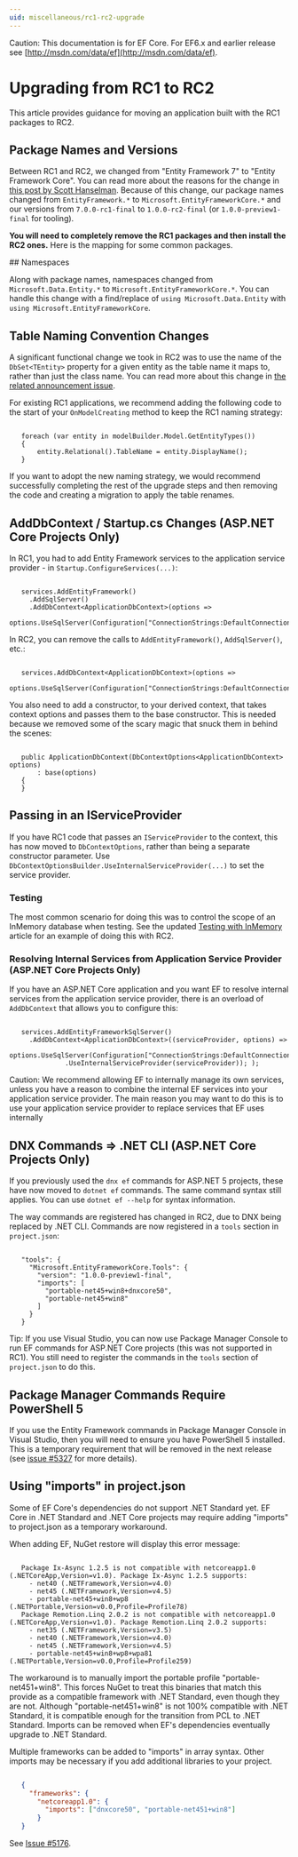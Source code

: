 ```yaml
---
uid: miscellaneous/rc1-rc2-upgrade
---
```

Caution: This documentation is for EF Core. For EF6.x and earlier release see [http://msdn.com/data/ef](http://msdn.com/data/ef).

  # Upgrading from RC1 to RC2

This article provides guidance for moving an application built with the RC1 packages to RC2.

  ## Package Names and Versions

Between RC1 and RC2, we changed from "Entity Framework 7" to "Entity Framework Core". You can read more about the reasons for the change in [this post by Scott Hanselman](http://www.hanselman.com/blog/ASPNET5IsDeadIntroducingASPNETCore10AndNETCore10.aspx). Because of this change, our package names changed from `EntityFramework.*` to `Microsoft.EntityFrameworkCore.*` and our versions from `7.0.0-rc1-final` to `1.0.0-rc2-final` (or `1.0.0-preview1-final` for tooling).

**You will need to completely remove the RC1 packages and then install the RC2 ones.** Here is the mapping for some common packages.

<!--     RC1 Package  RC2 Equivalent  EntityFramework.MicrosoftSqlServer        7.0.0-rc1-final  Microsoft.EntityFrameworkCore.SqlServer         1.0.0-rc2-final  EntityFramework.SQLite                    7.0.0-rc1-final  Microsoft.EntityFrameworkCore.SQLite            1.0.0-rc2-final  EntityFramework7.Npgsql                   3.1.0-rc1-3  NpgSql.EntityFrameworkCore.Postgres             <to be advised>  EntityFramework.SqlServerCompact35        7.0.0-rc1-final  EntityFrameworkCore.SqlServerCompact35          1.0.0-rc2-final  EntityFramework.SqlServerCompact40        7.0.0-rc1-final  EntityFrameworkCore.SqlServerCompact40          1.0.0-rc2-final  EntityFramework.InMemory                  7.0.0-rc1-final  Microsoft.EntityFrameworkCore.InMemory          1.0.0-rc2-final  EntityFramework.IBMDataServer             7.0.0-beta1  Not yet available for RC2  EntityFramework.Commands                  7.0.0-rc1-final  Microsoft.EntityFrameworkCore.Tools             1.0.0-preview1-final
EntityFramework.MicrosoftSqlServer.Design 7.0.0-rc1-final  Microsoft.EntityFrameworkCore.SqlServer.Design  1.0.0-rc2-final -->  ## Namespaces

Along with package names, namespaces changed from `Microsoft.Data.Entity.*` to `Microsoft.EntityFrameworkCore.*`. You can handle this change with a find/replace of `using Microsoft.Data.Entity` with `using Microsoft.EntityFrameworkCore`.

  ## Table Naming Convention Changes

A significant functional change we took in RC2 was to use the name of the `DbSet<TEntity>` property for a given entity as the table name it maps to, rather than just the class name. You can read more about this change in [the related announcement issue](https://github.com/aspnet/Announcements/issues/167).

For existing RC1 applications, we recommend adding the following code to the start of your `OnModelCreating` method to keep the RC1 naming strategy:

<!-- literal_block {"xml:space": "preserve", "classes": [], "backrefs": [], "names": [], "dupnames": [], "ids": []} -->

````

   foreach (var entity in modelBuilder.Model.GetEntityTypes())
   {
       entity.Relational().TableName = entity.DisplayName();
   }
   ````

If you want to adopt the new naming strategy, we would recommend successfully completing the rest of the upgrade steps and then removing the code and creating a migration to apply the table renames.

  ## AddDbContext / Startup.cs Changes (ASP.NET Core Projects Only)

In RC1, you had to add Entity Framework services to the application service provider - in `Startup.ConfigureServices(...)`:

<!-- literal_block {"xml:space": "preserve", "classes": [], "backrefs": [], "names": [], "dupnames": [], "ids": []} -->

````

   services.AddEntityFramework()
     .AddSqlServer()
     .AddDbContext<ApplicationDbContext>(options =>
       options.UseSqlServer(Configuration["ConnectionStrings:DefaultConnection"]));
   ````

In RC2, you can remove the calls to `AddEntityFramework()`, `AddSqlServer()`, etc.:

<!-- literal_block {"xml:space": "preserve", "classes": [], "backrefs": [], "names": [], "dupnames": [], "ids": []} -->

````

   services.AddDbContext<ApplicationDbContext>(options =>
     options.UseSqlServer(Configuration["ConnectionStrings:DefaultConnection"]));
   ````

You also need to add a constructor, to your derived context, that takes context options and passes them to the base constructor. This is needed because we removed some of the scary magic that snuck them in behind the scenes:

<!-- literal_block {"xml:space": "preserve", "classes": [], "backrefs": [], "names": [], "dupnames": [], "ids": []} -->

````

   public ApplicationDbContext(DbContextOptions<ApplicationDbContext> options)
       : base(options)
   {
   }
   ````

  ## Passing in an IServiceProvider

If you have RC1 code that passes an `IServiceProvider` to the context, this has now moved to `DbContextOptions`, rather than being a separate constructor parameter. Use `DbContextOptionsBuilder.UseInternalServiceProvider(...)` to set the service provider.

  ### Testing

The most common scenario for doing this was to control the scope of an InMemory database when testing. See the updated [Testing with InMemory](testing.md) article for an example of doing this with RC2.

  ### Resolving Internal Services from Application Service Provider (ASP.NET Core Projects Only)

If you have an ASP.NET Core application and you want EF to resolve internal services from the application service provider, there is an overload of `AddDbContext` that allows you to configure this:

<!-- literal_block {"xml:space": "preserve", "classes": [], "backrefs": [], "names": [], "dupnames": [], "ids": []} -->

````

   services.AddEntityFrameworkSqlServer()
     .AddDbContext<ApplicationDbContext>((serviceProvider, options) =>
       options.UseSqlServer(Configuration["ConnectionStrings:DefaultConnection"])
              .UseInternalServiceProvider(serviceProvider)); );
   ````

Caution: We recommend allowing EF to internally manage its own services, unless you have a reason to combine the internal EF services into your application service provider. The main reason you may want to do this is to use your application service provider to replace services that EF uses internally

  ## DNX Commands => .NET CLI (ASP.NET Core Projects Only)

If you previously used the `dnx ef` commands for ASP.NET 5 projects, these have now moved to `dotnet ef` commands. The same command syntax still applies. You can use `dotnet ef --help` for syntax information.

The way commands are registered has changed in RC2, due to DNX being replaced by .NET CLI. Commands are now registered in a `tools` section in `project.json`:

<!-- literal_block {"xml:space": "preserve", "classes": [], "backrefs": [], "names": [], "dupnames": [], "ids": []} -->

````

   "tools": {
     "Microsoft.EntityFrameworkCore.Tools": {
       "version": "1.0.0-preview1-final",
       "imports": [
         "portable-net45+win8+dnxcore50",
         "portable-net45+win8"
       ]
     }
   }
   ````

Tip: If you use Visual Studio, you can now use Package Manager Console to run EF commands for ASP.NET Core projects (this was not supported in RC1). You still need to register the commands in the `tools` section of `project.json` to do this.

  ## Package Manager Commands Require PowerShell 5

If you use the Entity Framework commands in Package Manager Console in Visual Studio, then you will need to ensure you have PowerShell 5 installed. This is a temporary requirement that will be removed in the next release (see [issue #5327](https://github.com/aspnet/EntityFramework/issues/5327) for more details).

  ## Using "imports" in project.json

Some of EF Core's dependencies do not support .NET Standard yet. EF Core in .NET Standard and .NET Core projects may require adding "imports" to project.json as a temporary workaround.

When adding EF, NuGet restore will display this error message:

<!-- literal_block {"language": "csharp",", "xml:space": "preserve", "classes": [], "backrefs": [], "names": [], "dupnames": [], "highlight_args": {}, "ids": [], "linenos": false} -->

````text

   Package Ix-Async 1.2.5 is not compatible with netcoreapp1.0 (.NETCoreApp,Version=v1.0). Package Ix-Async 1.2.5 supports:
     - net40 (.NETFramework,Version=v4.0)
     - net45 (.NETFramework,Version=v4.5)
     - portable-net45+win8+wp8 (.NETPortable,Version=v0.0,Profile=Profile78)
   Package Remotion.Linq 2.0.2 is not compatible with netcoreapp1.0 (.NETCoreApp,Version=v1.0). Package Remotion.Linq 2.0.2 supports:
     - net35 (.NETFramework,Version=v3.5)
     - net40 (.NETFramework,Version=v4.0)
     - net45 (.NETFramework,Version=v4.5)
     - portable-net45+win8+wp8+wpa81 (.NETPortable,Version=v0.0,Profile=Profile259)
   ````

The workaround is to manually import the portable profile "portable-net451+win8". This forces NuGet to treat this binaries that match this provide as a compatible framework with .NET Standard, even though they are not. Although "portable-net451+win8" is not 100% compatible with .NET Standard, it is compatible enough for the transition from PCL to .NET Standard. Imports can be removed when EF's dependencies eventually upgrade to .NET Standard.

Multiple frameworks can be added to "imports" in array syntax. Other imports may be necessary if you add additional libraries to your project.

<!-- literal_block {"language": "csharp",", "xml:space": "preserve", "classes": [], "backrefs": [], "names": [], "dupnames": [], "highlight_args": {}, "ids": [], "linenos": false} -->

````json

   {
     "frameworks": {
       "netcoreapp1.0": {
         "imports": ["dnxcore50", "portable-net451+win8"]
       }
   }
   ````

See [Issue #5176](https://github.com/aspnet/EntityFramework/issues/5176).
